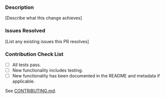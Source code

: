 ### Description

[Describe what this change achieves]

### Issues Resolved

[List any existing issues this PR resolves]

### Contribution Check List

- [ ] All tests pass.
- [ ] New functionality includes testing.
- [ ] New functionality has been documented in the README and metadata if applicable.

See [CONTRIBUTING.md](https://github.com/zuazo/chef_handler_sns-cookbook/blob/master/CONTRIBUTING.md).
